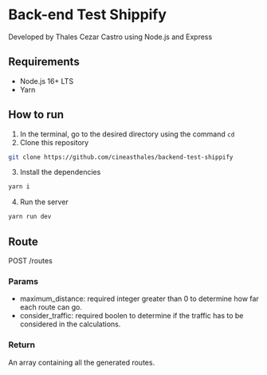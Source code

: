# Back-end Test Shippify 

Developed by Thales Cezar Castro using Node.js and Express

## Requirements
- Node.js 16+ LTS
- Yarn

## How to run
1. In the terminal, go to the desired directory using the command `cd`
2. Clone this repository
```bash
git clone https://github.com/cineasthales/backend-test-shippify
```
3. Install the dependencies
```bash
yarn i
```
4. Run the server
```bash
yarn run dev
```

## Route
POST /routes
### Params
- maximum_distance: required integer greater than 0 to determine how far each route can go.
- consider_traffic: required boolen to determine if the traffic has to be considered in the calculations.
### Return
An array containing all the generated routes.